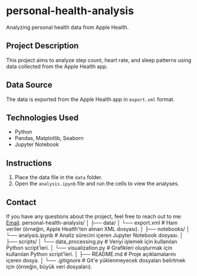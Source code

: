 # personal-health-analysis
Analyzing personal health data from Apple Health.

## Project Description
This project aims to analyze step count, heart rate, and sleep patterns using data collected from the Apple Health app.

## Data Source
The data is exported from the Apple Health app in `export.xml` format.

## Technologies Used
- Python
- Pandas, Matplotlib, Seaborn
- Jupyter Notebook

## Instructions
1. Place the data file in the `data` folder.
2. Open the `analysis.ipynb` file and run the cells to view the analyses.

## Contact
If you have any questions about the project, feel free to reach out to me: [Email](revna.demirkale@sabanciuniv.edu).
personal-health-analysis/
│
├── data/
│   └── export.xml         # Ham veriler (örneğin, Apple Health'ten alınan XML dosyası).
│
├── notebooks/
│   └── analysis.ipynb     # Analiz sürecini içeren Jupyter Notebook dosyası.
│
├── scripts/
│   └── data_processing.py # Veriyi işlemek için kullanılan Python script'leri.
│   └── visualization.py   # Grafikleri oluşturmak için kullanılan Python script'leri.
│
├── README.md              # Proje açıklamalarını içeren dosya.
│
└── .gitignore             # Git'e yüklenmeyecek dosyaları belirtmek için (örneğin, büyük veri dosyaları).
